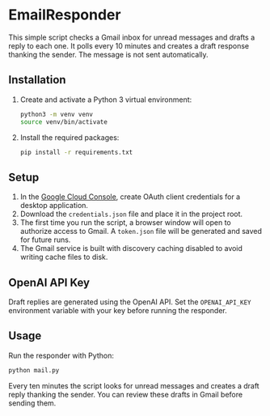 # EmailResponder

This simple script checks a Gmail inbox for unread messages and drafts a reply to each one. It polls every 10 minutes and creates a draft response thanking the sender. The message is not sent automatically.

## Installation

1. Create and activate a Python 3 virtual environment:

   ```bash
   python3 -m venv venv
   source venv/bin/activate
   ```

2. Install the required packages:

   ```bash
   pip install -r requirements.txt
   ```

## Setup

1. In the [Google Cloud Console](https://console.cloud.google.com/), create OAuth client credentials for a desktop application.
2. Download the `credentials.json` file and place it in the project root.
3. The first time you run the script, a browser window will open to authorize access to Gmail. A `token.json` file will be generated and saved for future runs.
4. The Gmail service is built with discovery caching disabled to avoid writing
   cache files to disk.

## OpenAI API Key

Draft replies are generated using the OpenAI API. Set the `OPENAI_API_KEY` environment variable with your key before running the responder.

## Usage

Run the responder with Python:

```bash
python mail.py
```

Every ten minutes the script looks for unread messages and creates a draft reply thanking the sender. You can review these drafts in Gmail before sending them.

